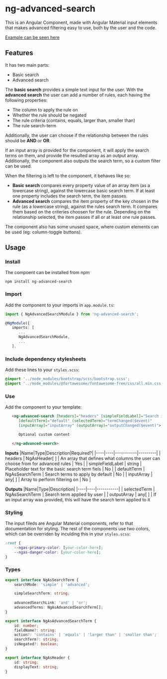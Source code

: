 # ng-advanced-search

This is an Angular Component, made with Angular Material input elements that makes advanced filtering easy to use, both by the user and the code.

[Example can be seen here](https://blaczko.com/git/ng-advanced-search/)

## Features

It has two main parts:
-  Basic search
-  Advanced search

The **basic search** provides a simple text input for the user.
With the **advanced search** the user can add a number of rules, each having the following properties:
- The column to apply the rule on
- Whether the rule should be negated
- The rule criteria (contains, equals, larger than, smaller than)
- The rule search-term

Additionally, the user can choose if the relationship between the rules should be **AND** or **OR**.

If an input array is provided for the component, it will apply the search terms on them, and provide the resulted array as an output array. Additionally, the component also outputs the search term, so a custom filter can be used.

When the filtering is left to the component, it behaves like so:
- **Basic search** compares every property value of an array item (as a lowercase string), against the lowercase basic search term. If at least one property includes the search term, the item passes.
- **Advanced search** compares the item property of the key chosen in the rule (as a lowercase string), against the rules search term. It compares them based on the criteries choosen for the rule. Depending on the relationship selected, the item passes if all or at least one rule passes.

The component also has some unused space, where custom elements can be used (eg: column-toggle buttons).

## Usage
### Install
The compoent can be installed from npm
```
npm install ng-advanced-search
```

### Import
Add the component to your imports in `app.module.ts`:
```typescript
import { NgAdvancedSearchModule } from 'ng-advanced-search';

@NgModule({
   imports: [
      ...
      NgAdvancedSearchModule,
      ...
   ],
```

### Include dependency stylesheets
Add these lines to your `styles.scss`:
```css
@import '../node_modules/bootstrap/scss/bootstrap.scss';
@import '../node_modules/@fortawesome/fontawesome-free/css/all.min.css';
```

### Use
Add the component to your template:
```html
   <ng-advanced-search [headers]="headers" [simpleFieldLabel]="Search items"
      [defaultTerm]="default" (selectedTerm)="termChanged($event)"
      [inputArray]="inputArray" (outputArray)="outputChanged($event)">

      Optional custom content

   </ng-advanced-search>
```

**Inputs**
|Name|Type|Description|Required?|
|----|----|-----------|---------|
| headers            | NgAsHeader[ ]   | An array that defines what columns the user can choose from for advanced rules | Yes |
| simpleFieldLabel   | string          | Placeholder text for the basic search term fiels                               | No |
| defaultTerm        | NgAsSearchTerm  | Search terms to apply by default                                               | No |
| inputArray         | any[ ]          | Array to perform filtering on                                                  | No |

**Outputs**
|Name|Type|Description|
|----|----|-----------|
| selectedTerm | NgAsSearchTerm  | Search term applied by user |
| outputArray  | any[ ]          | If an input array was provided, this will have the search term applied to it

### Styling
The input fileds are Angular Material components, refer to that documentation for styling.
The rest of the components use two colors, which can be overriden by inculding this in your `styles.scss`:
```css
:root {
    --ngas-primary-color: [your-color-here];
    --ngas-danger-color: [your-color-here];
}
```

### Types
```typescript
export interface NgAsSearchTerm {
    searchMode: 'simple' | 'advanced';

    simpleSearchTerm: string;
    
    advancedSearchLink: 'and' | 'or';
    advancedTerms: NgAsAdvancedSearchTerm[];
}

export interface NgAsAdvancedSearchTerm {
    id: number;
    fieldName?: string;
    action?: 'contains' | 'equals' | 'larger than' | 'smaller than';
    searchTerm?: string;
    isNegated?: boolean;
}

export interface NgAsHeader {
    id: string;
    displayText: string;
}
```

